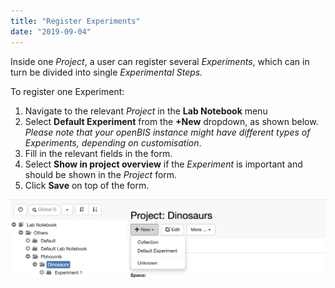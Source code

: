 ```yaml
---
title: "Register Experiments"
date: "2019-09-04"
---
```


  
Inside one _Project_, a user can register several _Experiments_, which can in turn be divided into single _Experimental Steps._

To register one Experiment:

1. Navigate to the relevant _Project_ in the **Lab Notebook** menu
2. Select **Default Experiment** from the **+New** dropdown, as shown below. _Please note that your openBIS instance might have different types of Experiments, depending on customisation_. 
3. Fill in the relevant fields in the form.
4. Select **Show in project overview** if the _Experiment_ is important and should be shown in the _Project_ form.
5. Click **Save** on top of the form.

![](images/Screenshot-2020-02-28-at-15.14.54.png)

##

